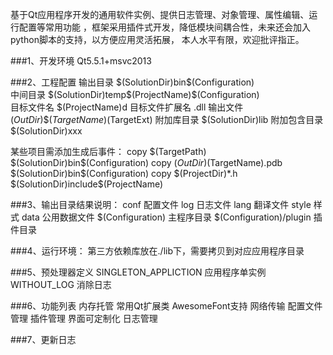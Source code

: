 基于Qt应用程序开发的通用软件实例、提供日志管理、对象管理、属性编辑、运行配置等常用功能
，框架采用插件式开发，降低模块间耦合性，未来还会加入python脚本的支持，以方便应用灵活拓展，
本人水平有限，欢迎批评指正。

###1、开发环境
Qt5.5.1+msvc2013

###2、工程配置
输出目录 $(SolutionDir)bin\$(Configuration)\
中间目录 $(SolutionDir)temp\$(ProjectName)\$(Configuration)\
目标文件名 $(ProjectName)d
目标文件扩展名 .dll
输出文件 $(OutDir)\$(TargetName)$(TargetExt)
附加库目录 $(SolutionDir)lib
附加包含目录 $(SolutionDir)xxx

某些项目需添加生成后事件：
copy $(TargetPath) $(SolutionDir)bin\$(Configuration)
copy $(OutDir)$(TargetName).pdb $(SolutionDir)bin\$(Configuration)
copy $(ProjectDir)*.h $(SolutionDir)include\$(ProjectName)

###3、输出目录结果说明：
conf 配置文件
log 日志文件
lang 翻译文件
style 样式
data 公用数据文件
$(Configuration) 主程序目录
$(Configuration)/plugin 插件目录

###4、运行环境：
第三方依赖库放在./lib下，需要拷贝到对应应用程序目录

###5、预处理器定义
SINGLETON_APPLICTION		应用程序单实例
WITHOUT_LOG					消除日志

###6、功能列表
内存托管
常用Qt扩展类
AwesomeFont支持
网络传输
配置文件管理
插件管理
界面可定制化
日志管理

###7、更新日志